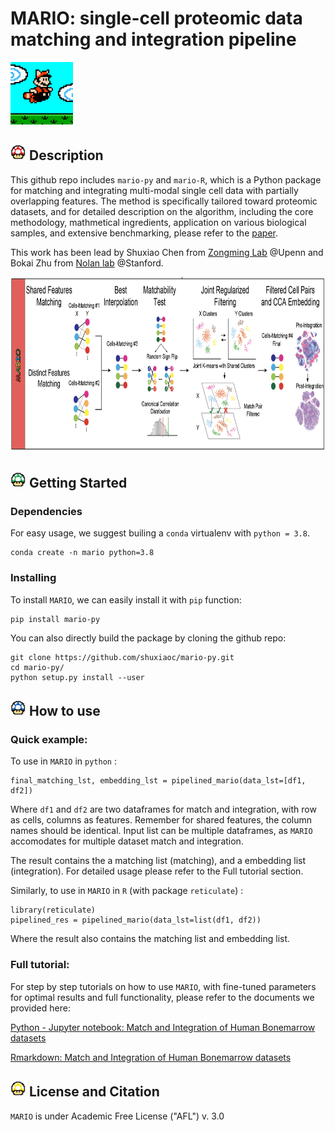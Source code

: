 # MARIO: single-cell proteomic data matching and integration pipeline

<img src="https://github.com/shuxiaoc/mario-py/blob/main/media/giphy_mario.gif" width="100" height="100">


## [<img src="https://github.com/shuxiaoc/mario-py/blob/main/media/red.png" width="25" height="25">](https://www.youtube.com/watch?v=2iNKPkTOr5k&ab_channel=13irth) Description

This github repo includes `mario-py` and `mario-R`, which is a Python package for matching and integrating multi-modal single cell data with partially overlapping features. The method is specifically tailored toward proteomic datasets, and for detailed description on the algorithm, including the core methodology, mathmetical ingredients, application on various biological samples, and extensive benchmarking, please refer to the [paper]().

This work has been lead by Shuxiao Chen from [Zongming Lab](http://www-stat.wharton.upenn.edu/~zongming/) @Upenn and Bokai Zhu from [Nolan lab](https://web.stanford.edu/group/nolan/) @Stanford.

<img src="https://github.com/shuxiaoc/mario-py/blob/main/media/mario_flow.png" width="800" height="280">

## <img src="https://github.com/shuxiaoc/mario-py/blob/main/media/green.png" width="25" height="25"> Getting Started

### Dependencies

For easy usage, we suggest builing a ```conda``` virtualenv with ```python = 3.8```.

```{bash}
conda create -n mario python=3.8
```

### Installing

To install ```MARIO```, we can easily install it with ```pip``` function:

```{bash}
pip install mario-py
```

You can also directly build the package by cloning the github repo:

```{bash}
git clone https://github.com/shuxiaoc/mario-py.git
cd mario-py/
python setup.py install --user
```

## <img src="https://github.com/shuxiaoc/mario-py/blob/main/media/blue.png" width="25" height="25"> How to use

### Quick example:

To use in ```MARIO``` in ```python``` :
```
final_matching_lst, embedding_lst = pipelined_mario(data_lst=[df1, df2])
```
Where ```df1``` and ```df2``` are two dataframes for match and integration, with row as cells, columns as features. Remember for shared features, the column names should be identical. Input list can be multiple dataframes, as ```MARIO``` accomodates for multiple dataset match and integration.

The result contains the a matching list (matching), and a embedding list (integration). For detailed usage please refer to the Full tutorial section.  

Similarly, to use in ```MARIO``` in ```R``` (with package ```reticulate```) :
```
library(reticulate)
pipelined_res = pipelined_mario(data_lst=list(df1, df2))
```
Where the result also contains the matching list and embedding list.

### Full tutorial:
For step by step tutorials on how to use ```MARIO```, with fine-tuned parameters for optimal results and full functionality, please refer to the documents we provided here:

[Python - Jupyter notebook: Match and Integration of Human Bonemarrow datasets](https://github.com/shuxiaoc/mario-py/blob/main/tutorials/mario-py-bktest1.ipynb)

[Rmarkdown: Match and Integration of Human Bonemarrow datasets](https://github.com/shuxiaoc/mario-py/blob/main/tutorials/mario-r-bk.md)


## <img src="https://github.com/shuxiaoc/mario-py/blob/main/media/yellow.png" width="25" height="25"> License and Citation

```MARIO``` is under Academic Free License ("AFL") v. 3.0

